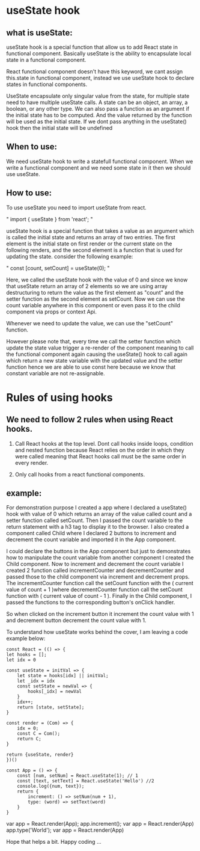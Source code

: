 # useState hook

## what is useState:

useState hook is a special function that allow us to add React state in functional component. Basically useState is the ability to encapsulate local state in a functional component.

React functional component doesn't have this keyword, we cant assign this.state in functional component, instead we use useState hook to declare states in functional components.

UseState encapsulate only singular value from the state, for multiple state need to have multiple useState calls. A state can be an object, an array, a boolean, or any other type. We can also pass a function as an argument if the initial state has to be computed. And the value returned by the function will be used as the initial state. If we dont pass anything in the useState() hook then the initial state will be undefined


## When to use:

We need useState hook to write a statefull functional component. When we write a functional component and we need some state in it then we should use useState.

## How to use:

To use useState you need to import useState from react.

" import { useState } from 'react'; "

useState hook is a special function that takes a value as an argument which is called the initial state and returns an array of two entries. The first element is the initial state on first render or the current state on the following renders, and the second element is a function that is used for updating the state. consider the following example:
  
  " const [count, setCount] = useState(0); "

Here, we called the useState hook with the value of 0 and since we know that useState return an array of 2 elements so we are using array destructuring to return the value as the first element as "count" and the setter function as the second element as setCount. Now we can use the count variable anywhere in this component or even pass it to the child component via props or context Api.

Whenever we need to update the value, we can use the "setCount" function.
  
However please note that, every time we call the setter function which update the state value trigger a re-render of the component meaning to call the functional component again causing the useState() hook to call again which return a new state variable with the updated value and the setter function hence we are able to use const here because we know that constant variable are not re-assignable.

# Rules of using hooks

## We need to follow 2 rules when using React hooks.

1. Call React hooks at the top level. Dont call hooks inside loops, condition and nested function because React relies on the order in which they were called meaning that React hooks call must be the same order in every render.
  
2. Only call hooks from a react functional components.

## example:

For demonstration purpose I created a app where I declared a useState() hook with value of 0 which returns an array of the value called count and a setter function called setCount. Then I passed the count variable to the return statement with a h3 tag to display it to the browser. I also created a component called Child where I declared 2 buttons to increment and decrement the count variable and imported it in the App component.

I could declare the buttons in the App component but just to demonstrates how to manipulate the count variable from another component I created the Child component. Now to increment and decrement the count variable I created 2 function called incrementCounter and decrementCounter and passed those to the child component via increment and decrement props. The incrementCounter function call the setCount function with the ( current value of count + 1 )where decrementCounter function call the setCount function with ( current value of count - 1 ). Finally in the Child component, I passed the functions to the corresponding button's onClick handler.

So when clicked on the increment button it increment the count value with 1 and decrement button decrement the count value with 1.

To understand how useState works behind the cover, I am leaving a code example below:

    const React = (() => {
    let hooks = [];
    let idx = 0
        
    const useState = initVal => {
        let state = hooks[idx] || initVal;
        let _idx = idx
        const setState = newVal => {
            hooks[_idx] = newVal
        }
        idx++;
        return [state, setState];
    }

    const render = (Com) => {
        idx = 0;
        const C = Com();
        return C;
    }

    return {useState, render}
    })()

    const App = () => {
        const [num, setNum] = React.useState(1); // 1
        const [text, setText] = React.useState('Hello') //2
        console.log({num, text});
        return {
            increment: () => setNum(num + 1),
            type: (word) => setText(word)
        }
    }

var app = React.render(App);
app.increment();
var app = React.render(App)
app.type('World');
var app = React.render(App)


Hope that helps a bit.
Happy coding ...
